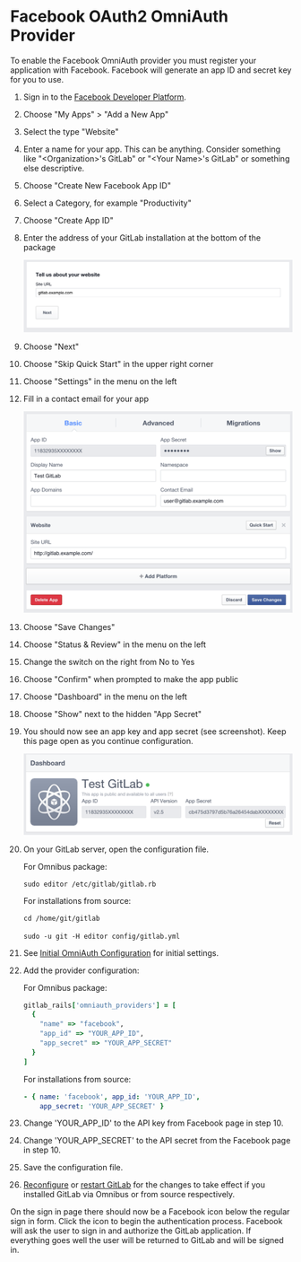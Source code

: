 # Facebook OAuth2 OmniAuth Provider

To enable the Facebook OmniAuth provider you must register your application with Facebook. Facebook will generate an app ID and secret key for you to use.

1. Sign in to the [Facebook Developer Platform](https://developers.facebook.com/).

1. Choose "My Apps" &gt; "Add a New App"

1. Select the type "Website"

1. Enter a name for your app. This can be anything. Consider something like "&lt;Organization&gt;'s GitLab" or "&lt;Your Name&gt;'s GitLab" or
   something else descriptive.

1. Choose "Create New Facebook App ID"

1. Select a Category, for example "Productivity"

1. Choose "Create App ID"

1. Enter the address of your GitLab installation at the bottom of the package

   ![Facebook Website URL](img/facebook_website_url.png)

1. Choose "Next"

1. Choose "Skip Quick Start" in the upper right corner

1. Choose "Settings" in the menu on the left

1. Fill in a contact email for your app

   ![Facebook App Settings](img/facebook_app_settings.png)

1. Choose "Save Changes"

1. Choose "Status & Review" in the menu on the left

1. Change the switch on the right from No to Yes

1. Choose "Confirm" when prompted to make the app public

1. Choose "Dashboard" in the menu on the left

1. Choose "Show" next to the hidden "App Secret"

1. You should now see an app key and app secret (see screenshot). Keep this page open as you continue configuration.

   ![Facebook API Keys](img/facebook_api_keys.png)

1. On your GitLab server, open the configuration file.

   For Omnibus package:

   ```shell
   sudo editor /etc/gitlab/gitlab.rb
   ```

   For installations from source:

   ```shell
   cd /home/git/gitlab

   sudo -u git -H editor config/gitlab.yml
   ```

1. See [Initial OmniAuth Configuration](omniauth.md#initial-omniauth-configuration) for initial settings.

1. Add the provider configuration:

   For Omnibus package:

   ```ruby
   gitlab_rails['omniauth_providers'] = [
     {
       "name" => "facebook",
       "app_id" => "YOUR_APP_ID",
       "app_secret" => "YOUR_APP_SECRET"
     }
   ]
   ```

   For installations from source:

   ```yaml
   - { name: 'facebook', app_id: 'YOUR_APP_ID',
       app_secret: 'YOUR_APP_SECRET' }
   ```

1. Change 'YOUR_APP_ID' to the API key from Facebook page in step 10.

1. Change 'YOUR_APP_SECRET' to the API secret from the Facebook page in step 10.

1. Save the configuration file.

1. [Reconfigure](../administration/restart_gitlab.md#omnibus-gitlab-reconfigure) or [restart GitLab](../administration/restart_gitlab.md#installations-from-source) for the changes to take effect if you
   installed GitLab via Omnibus or from source respectively.

On the sign in page there should now be a Facebook icon below the regular sign in form. Click the icon to begin the authentication process. Facebook will ask the user to sign in and authorize the GitLab application. If everything goes well the user will be returned to GitLab and will be signed in.
